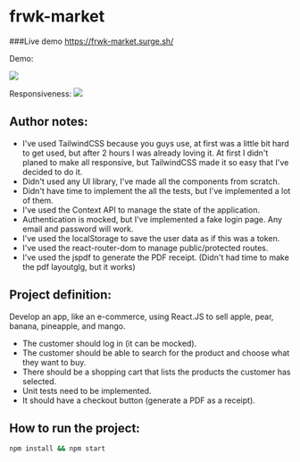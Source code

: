 # frwk-market

###Live demo
https://frwk-market.surge.sh/


Demo:

![](demo.gif)

Responsiveness:
![](demo-responsividade.gif)

## Author notes:
- I've used TailwindCSS because you guys use, at first was a little bit hard to get used, but after 2 hours I was already loving it. At first I didn't planed to make all responsive, but TailwindCSS made it so easy that I've decided to do it.
- Didn't used any UI library, I've made all the components from scratch.
- Didn't have time to implement the all the tests, but I've implemented a lot of them.
- I've used the Context API to manage the state of the application.
- Authentication is mocked, but I've implemented a fake login page. Any email and password will work.
- I've used the localStorage to save the user data as if this was a token.
- I've used the react-router-dom to manage public/protected routes.
- I've used the jspdf to generate the PDF receipt. (Didn't had time to make the pdf layoutglg, but it works)

## Project definition:
Develop an app, like an e-commerce, using React.JS to sell apple, pear, banana, pineapple, and mango.

- The customer should log in (it can be mocked).
- The customer should be able to search for the product and choose what they want to buy.
- There should be a shopping cart that lists the products the customer has selected.
- Unit tests need to be implemented.
- It should have a checkout button (generate a PDF as a receipt).

## How to run the project:
```bash
npm install && npm start
```